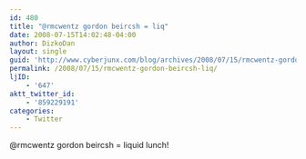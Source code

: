 ```yaml
---
id: 480
title: "@rmcwentz gordon beircsh = liq"
date: 2008-07-15T14:02:48-04:00
author: DizkoDan
layout: single
guid: 'http://www.cyberjunx.com/blog/archives/2008/07/15/rmcwentz-gordon-beircsh-liq/'
permalink: /2008/07/15/rmcwentz-gordon-beircsh-liq/
ljID:
    - '647'
aktt_twitter_id:
    - '859229191'
categories:
    - Twitter
---
```


@rmcwentz gordon beircsh = liquid lunch!